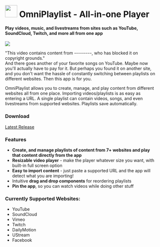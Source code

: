 
# <image height=40 width=40 src="./src/assets/images/omniplaylist-icon.png"> OmniPlaylist - All-in-one Player
#### Play videos, music, and livestreams from sites such as YouTube, SoundCloud, Twitch, and more all from one app
[![][travis-img]][travis]

[travis]:https://travis-ci.org/cqian19/OmniPlaylist
[travis-img]: https://travis-ci.org/cqian19/OmniPlaylist.svg?branch=master

"This video contains content from ---------, who has blocked it on copyright grounds."  
And there goes another of your favorite songs on YouTube. Maybe now you'll actually have to pay for it. But perhaps you found it on another site, and you don't want the hassle of constantly switching between playlists on different websites. Then this app is for you.

OmniPlaylist allows you to create, manage, and play content from different websites all from one place. Importing videos/playlists is as easy as entering a URL. A single playlist can contain videos, songs, and even livestreams from supported websites. Playlists save automatically.
### Download
[Latest Release](https://github.com/cqian19/OmniPlaylist/releases/latest)
### Features
- **Create, and manage playlists of content from 7+ websites and play that content directly from the app**
- **Resizable video player** - make the player whatever size you want, with built-in full screen option
- **Easy to import content** - just paste a supported URL and the app will detect what you are importing!
- Intuitive **drag and drop components** for reordering playlists
- **Pin the app**, so you can watch videos while doing other stuff

### Currently Supported Websites:
 - YouTube
 - SoundCloud
 - Vimeo
 - Twitch
 - DailyMotion
 - UStream
 - Facebook
